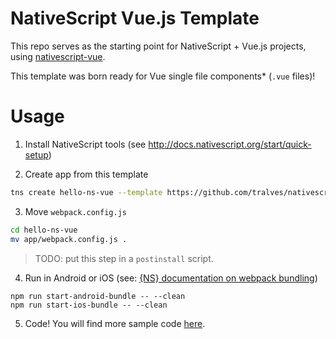 # NativeScript Vue.js Template

This repo serves as the starting point for NativeScript + Vue.js projects, using [nativescript-vue](https://github.com/rigor789/nativescript-vue).

This template was born ready for Vue single file components\* (`.vue` files)!

# Usage

1. Install NativeScript tools (see http://docs.nativescript.org/start/quick-setup)

2. Create app from this template
```bash
tns create hello-ns-vue --template https://github.com/tralves/nativescript-vue-webpack-template
```

3. Move `webpack.config.js`
```bash
cd hello-ns-vue
mv app/webpack.config.js .
```
> TODO: put this step in a `postinstall` script.

4. Run in Android or iOS (see: [{NS} documentation on webpack bundling](https://docs.nativescript.org/tooling/bundling-with-webpack#bundling))
```
npm run start-android-bundle -- --clean
npm run start-ios-bundle -- --clean
```

5. Code!
You will find more sample code [here](https://github.com/tralves/nativescript-vue/tree/master/samples).
